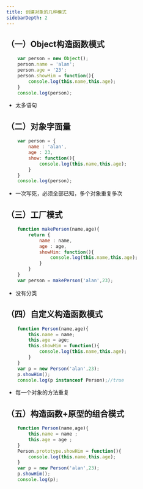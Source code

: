 ```yaml
---
title: 创建对象的几种模式
sidebarDepth: 2
---
```


## （一）Object构造函数模式
```javascript
    var person = new Object();
    person.name = 'alan';
    person.age = '23';
    person.showHim = function(){
        console.log(this.name,this.age);
    }
    console.log(person);
```

* 太多语句

## （二）对象字面量
```javascript
    var person = {
        name : 'alan',
        age : 23,
        show: function(){
            console.log(this.name,this.age);
        }
    }
    console.log(person);
```

* 一次写死，必须全部已知，多个对象重复多次

## （三）工厂模式
```javascript
    function makePerson(name,age){
        return {
            name : name,
            age : age,
            showHim: function(){
                console.log(this.name,this.age);
            }
        }
    }
    var person = makePerson('alan',23);
```

* 没有分类

## （四）自定义构造函数模式
```javascript
    function Person(name,age){
        this.name = name;
        this.age = age;
        this.showHim = function(){
            console.log(this.name,this.age);
        }
    }
    var p = new Person('alan',23);
    p.showHim();
    console.log(p instanceof Person);//true
```

* 每一个对象的方法重复

## （五）构造函数+原型的组合模式
```javascript
    function Person(name,age){
        this.name = name ;
        this.age = age ;
    }
    Person.prototype.showHim = function(){
        console.log(this.name,this.age);
    }
    var p = new Person('alan',23);
    p.showHim();
    console.log(p);
```